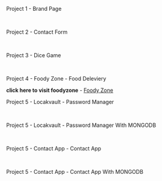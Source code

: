 <p>Project 1 - Brand Page</p>
<br>
<p>Project 2 - Contact Form</p>
<br>
<p>Project 3 - Dice Game</p>
<br>
<p>Project 4 - Foody Zone - Food Deleviery</p> 
<b>click here to visit foodyzone</b> - <a href="https://foodyzone-rho.vercel.app/">Foody Zone</a>

<br>
<p>Project 5 - Locakvault - Password Manager</p>
<br>
<p>Project 5 - Locakvault - Password Manager With MONGODB </p>
<br>
<p>Project 5 - Contact App - Contact App</p>
<br>
<p>Project 5 - Contact App - Contact App With MONGODB </p>
